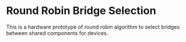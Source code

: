 # Round Robin Bridge Selection

This is a hardware prototype of round robin algorithm to select bridges between shared components for devices.
